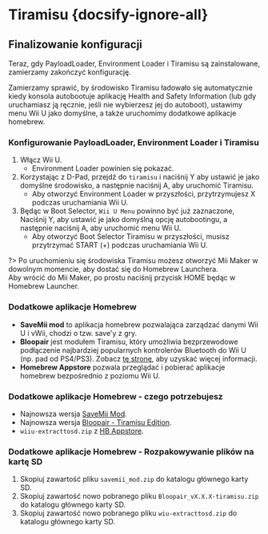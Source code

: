# Tiramisu {docsify-ignore-all}

## Finalizowanie konfiguracji

Teraz, gdy PayloadLoader, Environment Loader i Tiramisu są zainstalowane, zamierzamy zakończyć konfigurację.

Zamierzamy sprawić, by środowisko Tiramisu ładowało się automatycznie kiedy konsola autobootuje aplikację Health and Safety Information (lub gdy uruchamiasz ją ręcznie, jeśli nie wybierzesz jej do autoboot), ustawimy menu Wii U jako domyślne, a także uruchomimy dodatkowe aplikacje homebrew.

### Konfigurowanie PayloadLoader, Environment Loader i Tiramisu

1. Włącz Wii U.
    - Environment Loader powinien się pokazać.
1. Korzystając z D-Pad, przejdź do `tiramisu` i naciśnij Y aby ustawić je jako domyślne środowisko, a następnie naciśnij A, aby uruchomić Tiramisu.
    - Aby otworzyć Environment Loader w przyszłości, przytrzymujesz X podczas uruchamiania Wii U.
1. Będąc w Boot Selector, `Wii U Menu` powinno być już zaznaczone, Naciśnij Y, aby ustawić je jako domyślną opcję autobootingu, a następnie naciśnij A, aby uruchomić menu Wii U.
    - Aby otworzyć Boot Selector Tiramisu w przyszłości, musisz przytrzymać START (+) podczas uruchamiania Wii U.

?> Po uruchomieniu się środowiska Tiramisu możesz otworzyć Mii Maker w dowolnym momencie, aby dostać się do Homebrew Launchera. <br>Aby wrócić do Mii Maker, po prostu naciśnij przycisk HOME będąc w Homebrew Launcher.

### Dodatkowe aplikacje Homebrew

- **SaveMii mod** to aplikacja homebrew pozwalająca zarządzać danymi Wii U i vWii, chodzi o tzw. save'y z gry.
- **Bloopair** jest modułem Tiramisu, który umożliwia bezprzewodowe podłączenie najbardziej popularnych kontrolerów Bluetooth do Wii U (np. pad od PS4/PS3). Zobacz [tę stronę](https://gbatemp.net/threads/bloopair-connect-controllers-from-other-consoles-natively.594289/), aby uzyskać więcej informacji.
- **Homebrew Appstore** pozwala przeglądać i pobierać aplikacje homebrew bezpośrednio z poziomu Wii U.

### Dodatkowe aplikacje Homebrew - czego potrzebujesz

- Najnowsza wersja [SaveMii Mod](https://wiiubru.com/appstore/zips/savemii_mod.zip).
- Najnowsza wersja [Bloopair - Tiramisu Edition](https://github.com/GaryOderNichts/Bloopair/releases).
- `wiiu-extracttosd.zip` z [HB Appstore](https://github.com/fortheusers/hb-appstore/releases/).

### Dodatkowe aplikacje Homebrew - Rozpakowywanie plików na kartę SD

1. Skopiuj zawartość pliku `savemii_mod.zip` do katalogu głównego karty SD.
1. Skopiuj zawartość nowo pobranego pliku `Bloopair_vX.X.X-tiramisu.zip` do katalogu głównego karty SD.
1. Skopiuj zawartość nowo pobranego pliku `wiu-extracttosd.zip` do katalogu głównego karty SD.
